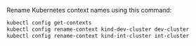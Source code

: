 Rename Kubernetes context names using this command:
```bash
kubectl config get-contexts
kubectl config rename-context kind-dev-cluster dev-cluster
kubectl config rename-context kind-int-cluster int-cluster
```